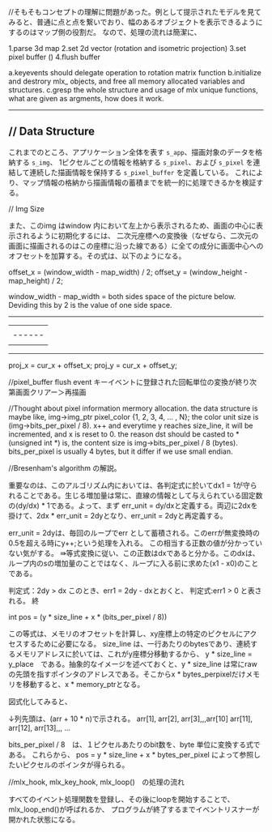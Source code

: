 //そもそもコンセプトの理解に問題があった。例として提示されたモデルを見てみると、普通に点と点を繋いでおり、幅のあるオブジェクトを表示できるようにするのはマップ側の役割だ。
なので、処理の流れは簡潔に、

1.parse 3d map
2.set 2d vector (rotation and isometric projection)
3.set pixel buffer ()
4.flush buffer

a.keyevents should delegate operation to rotation matrix function
b.initialize and destrory mlx_ objects, and free all memory allocated variables and structures.
c.gresp the whole structure and usage of mlx unique functions, what are given as argments, how does it work.


---

## // Data Structure

これまでのところ、アプリケーション全体を表す `s_app`、描画対象のデータを格納する `s_img`、
1ピクセルごとの情報を格納する `s_pixel`、および `s_pixel` を連結して連続した描画情報を保持する `s_pixel_buffer` を定義している。
これにより、マップ情報の格納から描画情報の蓄積までを統一的に処理できるかを検証する。

// Img Size

また、このimg はwindow 内において左上から表示されるため、画面の中心に表示されるように初期化するには、
二次元座標への変換後（なぜなら、二次元の画面に描画されるのはこの座標に沿った線である）に全ての成分に画面中心へのオフセットを加算する。その式は、以下のようになる。

offset_x = (window_width - map_width) / 2;
offset_y = (window_height - map_height) / 2;

window_width - map_width = both sides space of the picture below. Deviding this by 2 is the value of one side space.

 --------------
|              |
|    ------    |
|   |      |   |
|    ------    |
|              |
 --------------

proj_x = cur_x + offset_x;
proj_y = cur_x + offset_y;


//pixel_buffer flush event
キーイベントに登録された回転単位の変換が終り次第画面クリアー＞再描画


//Thought about pixel information mermory allocation.
the data structure is maybe like,
img->img_ptr
pixel_color {1, 2, 3, 4, ... , N};
the color unit size is (img->bits_per_pixel / 8).
x++ and everytime y reaches size_line, it will be incremented,
and x is reset to 0.
the reason dst should be casted to *(unsigned int *) is,
the content size is img->bits_per_pixel / 8 (bytes).
bits_per_pixel is usually 4 bytes, but it differ if we use small endian.


//Bresenham's algorithm の解説。

重要なのは、このアルゴリズム内においては、各判定式に於いてdx1 = 1が守られることである。生じる増加量は常に、直線の情報として与えられている固定数の(dy/dx) * 1である。よって、まず err_unit = dy/dxと定義する。両辺に2dxを掛けて、2dx * err_unit = 2dyとなり、err_unit = 2dyと再定義する。

err_unit = 2dyは、毎回のループでerr として蓄積される。このerrが無変換時の0.5を超える時にy++;という処理を入れる。
この相当する正数の値が分かっていない気がする。
⇛等式変換に従い、この正数はdxであると分かる。このdxは、ループ内のsの増加量のことではなく、ループに入る前に求めた(x1 - x0)のことである。

判定式：2dy > dx
このとき、err1 = 2dy - dxとおくと、
判定式:err1 > 0
と表される。
									終


int pos = (y * size_line + x * (bits_per_pixel / 8))

この等式は、メモリのオフセットを計算し、xy座標上の特定のピクセルにアクセスするために必要になる。
size_line は、一行あたりのbytesであり、連続するメモリアドレスに於いては、これがy座標分移動するから、
y * size_line = y_place　である。抽象的なイメージを述べておくと、y * size_line は常にrawの先頭を指すポインタのアドレスである。そこからx * bytes_perpixelだけメモリを移動すると、x * memory_ptrとなる。

図式化してみると、

↓列先頭は、(arr + 10 * n)で示される。
arr[1], arr[2], arr[3],,,arr[10]
arr[11], arr[12], arr[13],,,
...

bits_per_pixel / 8　は、１ピクセルあたりのbit数を、byte 単位に変換する式である。
これらから、
pos = y * size_line + x * bytes_per_pixel
によって参照したいピクセルのポインタが得られる。


//mlx_hook, mlx_key_hook, mlx_loop()　の処理の流れ

すべてのイベント処理関数を登録し、その後にloopを開始することで、mlx_loop_end()が呼ばれるか、
プログラムが終了するまでイベントリスナーが開かれた状態になる。
